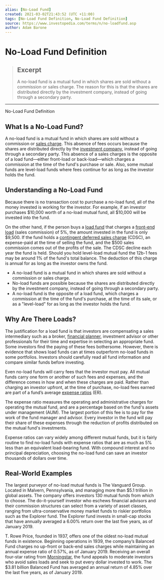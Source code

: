 ```yaml
---
alias: [No-Load Fund]
created: 2021-03-02T21:43:52 (UTC +11:00)
tags: [No-Load Fund Definition, No-Load Fund Definition]
source: https://www.investopedia.com/terms/n/no-loadfund.asp
author: Adam Barone
---
```


# No-Load Fund Definition

> ## Excerpt
> A no-load fund is a mutual fund in which shares are sold without a commission or sales charge. The reason for this is that the shares are distributed directly by the investment company, instead of going through a secondary party.

---

No-Load Fund Definition
## What Is a No-Load Fund?

A no-load fund is a mutual fund in which shares are sold without a commission or [sales charge](https://www.investopedia.com/terms/s/salescharge.asp). This absence of fees occurs because the shares are distributed directly by the [investment company](https://www.investopedia.com/terms/i/investmentcompany.asp), instead of going through a secondary party. This absence of a sales charges is the opposite of a load fund—either front-load or back-load—which charges a commission at the time of the fund's purchase or sale. Also, some mutual funds are level-load funds where fees continue for as long as the investor holds the fund.

## Understanding a No-Load Fund

Because there is no transaction cost to purchase a no-load fund, all of the money invested is working for the investor. For example, if an investor purchases $10,000 worth of a no-load mutual fund, all $10,000 will be invested into the fund.

On the other hand, if the person buys a [load fund](https://www.investopedia.com/terms/l/loadfund.asp) that charges a [front-end load](https://www.investopedia.com/terms/f/front-endload.asp) (sales commission) of 5%, the amount invested in the fund is only $9,500. If the fund holds a [contingent deferred sales charge](https://www.investopedia.com/terms/c/cdsc.asp) (CDSC), an expense-paid at the time of selling the fund, and the $500 sales commission comes out of the profits of the sale. The CDSC decline each year the fund is held. Should you hold level-load mutual fund the 12b-1 fees may be around 1% of the fund's total balance. The deduction of this charge is annual for as long as the investor owns the fund.

-   A no-load fund is a mutual fund in which shares are sold without a commission or sales charge.
-   No-load funds are possible because the shares are distributed directly by the investment company, instead of going through a secondary party.
-   A no-load fund is the opposite of a load fund, which charges a commission at the time of the fund's purchase, at the time of its sale, or as a "level-load" for as long as the investor holds the fund.

## Why Are There Loads?

The justification for a load fund is that investors are compensating a sales intermediary such as a broker, [financial planner](https://www.investopedia.com/terms/f/financialplanner.asp), investment advisor or other professionals for their time and expertise in selecting an appropriate fund. Some investors find the paying of these fees bothersome. However, there is evidence that shows load funds can at times outperform no-load funds in some portfolios. Investors should carefully read all fund information and compare similar funds before investing.

Even no-load funds will carry fees that the investor must pay. All mutual funds carry one form or another of such fees and expenses, and the difference comes in how and when these charges are paid. Rather than charging an investor upfront, at the time of purchase, no-load fees earned are part of a fund’s average [expense ratios](https://www.investopedia.com/terms/e/expenseratio.asp) (ER).

The expense ratio measures the operating and administrative charges for operating the mutual fund, and are a percentage based on the fund's assets under management (AUM). The largest portion of this fee is to pay for the work of the fund manager and advisor. Every investor in the fund will pay their share of these expenses through the reduction of profits distributed on the mutual fund's investments.

Expense ratios can vary widely among different mutual funds, but it is fairly routine to find no-load funds with expense ratios that are as much as 5% less than an equivalent load-bearing fund. With compound interest and no principal depreciation, choosing the no-load fund can save an investor thousands of dollars over time.

## Real-World Examples

The largest purveyor of no-load mutual funds is The Vanguard Group. Located in Malvern, Pennsylvania, and managing more than $5.1 trillion in global assets. The company offers investors 130 mutual funds from which to choose. The do-it-yourself investor who eschews financial advisors and their commission structures can select from a variety of asset classes, ranging from ultra-conservative money market funds to riskier portfolios such as the Explorer fund. The Explorer fund invests in small-cap stocks that have annually averaged a 6.00% return over the last five years, as of January 2019.

T. Rowe Price, founded in 1937, offers one of the oldest no-load mutual funds in existence. Beginning operations in 1939, the company’s Balanced Fund charges no up-front or back-end sales charges while maintaining an annual expense ratio of 0.57%, as of January 2019. Receiving an overall four-star rating from [Morningstar](https://www.investopedia.com/terms/m/morningstarinc.asp), the fund appeals to moderate investors who avoid sales loads and seek to put every dollar invested to work. The $3.81 billion Balanced Fund has averaged an annual return of 4.85% over the last five years, as of January 2019.
